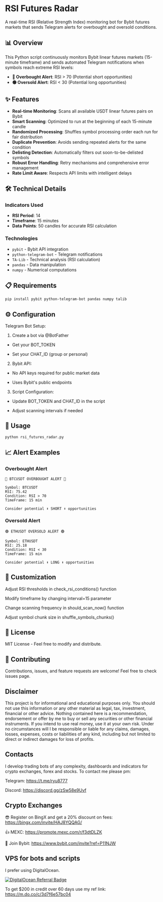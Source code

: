 # RSI Futures Radar
A real-time RSI (Relative Strength Index) monitoring bot for Bybit futures markets that sends Telegram alerts for overbought and oversold conditions.


## 📊 Overview

This Python script continuously monitors Bybit linear futures markets (15-minute timeframe) and sends automated Telegram notifications when symbols reach extreme RSI levels:
- **🔴 Overbought Alert**: RSI > 70 (Potential short opportunities)
- **🟢 Oversold Alert**: RSI < 30 (Potential long opportunities)

## ✨ Features

- **Real-time Monitoring**: Scans all available USDT linear futures pairs on Bybit
- **Smart Scanning**: Optimized to run at the beginning of each 15-minute candle
- **Randomized Processing**: Shuffles symbol processing order each run for fair distribution
- **Duplicate Prevention**: Avoids sending repeated alerts for the same condition
- **Delisting Detection**: Automatically filters out soon-to-be-delisted symbols
- **Robust Error Handling**: Retry mechanisms and comprehensive error management
- **Rate Limit Aware**: Respects API limits with intelligent delays

## 🛠️ Technical Details

### Indicators Used
- **RSI Period**: 14
- **Timeframe**: 15 minutes
- **Data Points**: 50 candles for accurate RSI calculation

### Technologies
- `pybit` - Bybit API integration
- `python-telegram-bot` - Telegram notifications
- `TA-Lib` - Technical analysis (RSI calculation)
- `pandas` - Data manipulation
- `numpy` - Numerical computations

## 📋 Requirements

```bash
pip install pybit python-telegram-bot pandas numpy talib
```

## ⚙️ Configuration
Telegram Bot Setup:

1. Create a bot via @BotFather

- Get your BOT_TOKEN

- Set your CHAT_ID (group or personal)

2. Bybit API:

- No API keys required for public market data

- Uses Bybit's public endpoints

3. Script Configuration:

- Update BOT_TOKEN and CHAT_ID in the script

- Adjust scanning intervals if needed

## 🚀 Usage

```
python rsi_futures_radar.py
```

## 📈 Alert Examples

### Overbought Alert

```
🔴 BTCUSDT OVERBOUGHT ALERT 🔴

Symbol: BTCUSDT
RSI: 75.42
Condition: RSI > 70
TimeFrame: 15 min

Consider potential ⬇️ SHORT ⬇️ opportunities
```

### Oversold Alert

```
🟢 ETHUSDT OVERSOLD ALERT 🟢

Symbol: ETHUSDT
RSI: 25.18
Condition: RSI < 30
TimeFrame: 15 min

Consider potential ⬆️ LONG ⬆️ opportunities
```

## 🔧 Customization
Adjust RSI thresholds in check_rsi_conditions() function

Modify timeframe by changing interval=15 parameter

Change scanning frequency in should_scan_now() function

Adjust symbol chunk size in shuffle_symbols_chunks()


## 📄 License
MIT License - Feel free to modify and distribute.


## 🤝 Contributing
Contributions, issues, and feature requests are welcome! Feel free to check issues page.


## Disclaimer
This project is for informational and educational purposes only. You should not use this information or any other material as legal, tax, investment, financial or other advice. Nothing contained here is a recommendation, endorsement or offer by me to buy or sell any securities or other financial instruments. If you intend to use real money, use it at your own risk. Under no circumstances will I be responsible or liable for any claims, damages, losses, expenses, costs or liabilities of any kind, including but not limited to direct or indirect damages for loss of profits.


## Contacts
I develop trading bots of any complexity, dashboards and indicators for crypto exchanges, forex and stocks.
To contact me please pm:

Telegram: https://t.me/ryu8777

Discord: https://discord.gg/zSw58e9Uvf


## Crypto Exchanges

😎 Register on BingX and get a 20% discount on fees: https://bingx.com/invite/HAJ8YQQAG/

👍 MEXC: https://promote.mexc.com/r/f3dtDLZK

🐀 Join Bybit: https://www.bybit.com/invite?ref=P11NJW


## VPS for bots and scripts
I prefer using DigitalOcean.
  
[![DigitalOcean Referral Badge](https://web-platforms.sfo2.digitaloceanspaces.com/WWW/Badge%202.svg)](https://www.digitalocean.com/?refcode=3d7f6e57bc04&utm_campaign=Referral_Invite&utm_medium=Referral_Program&utm_source=badge)
  
To get $200 in credit over 60 days use my ref link: https://m.do.co/c/3d7f6e57bc04
